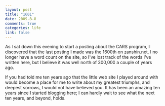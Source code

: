```yaml
--- 
layout: post
title: "1601"
date: 2009-8-8
comments: true
categories: life
link: false
---
```

As I sat down this evening to start a posting about the CARS program, I discovered that the last posting I made was the 1600th on zanshin.net. I no longer have a word count on the site, so I've lost track of the words I've written here, but I believe it was well north of 300,000 a couple of years ago.

If you had told me ten years ago that the little web site I played around with would become a place for me to write about my greatest triumphs, and deepest sorrows, I would not have believed you. It has been an amazing ten years since I started blogging here; I can hardly wait to see what the next ten years, and beyond, holds.
